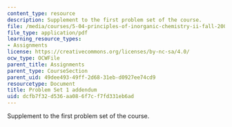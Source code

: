 ```yaml
---
content_type: resource
description: Supplement to the first problem set of the course.
file: /media/courses/5-04-principles-of-inorganic-chemistry-ii-fall-2008/dcfb7f32d536aa086f7cf7fd331eb6ad_5_04_f08_ps1_pt2.pdf
file_type: application/pdf
learning_resource_types:
- Assignments
license: https://creativecommons.org/licenses/by-nc-sa/4.0/
ocw_type: OCWFile
parent_title: Assignments
parent_type: CourseSection
parent_uid: 49dee493-49ff-2d68-31eb-d0927ee74cd9
resourcetype: Document
title: Problem Set 1 addendum
uid: dcfb7f32-d536-aa08-6f7c-f7fd331eb6ad
---
```

Supplement to the first problem set of the course.